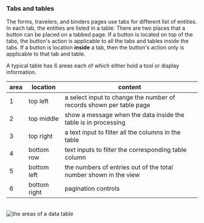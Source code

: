 ### Tabs and tables

The forms, travelers, and binders pages use tabs for different list of entities.
In each tab, the entities are listed in a table. There are two places that a
button can be placed on a tabbed page. If a button is located on top of the
tabs, the button's action is applicable to all the tabs and tables inside the
tabs. If a button is location **inside** a tab, then the button's action only is
applicable to that tab and table.

A typical table has 6 areas each of which either hold a tool or display
information.

| area | location     | content                                                             |
| ---- | ------------ | ------------------------------------------------------------------- |
| 1    | top left     | a select input to change the number of records shown per table page |
| 2    | top middle   | show a message when the data inside the table is in processing      |
| 3    | top right    | a text input to filter all the columns in the table                 |
| 4    | bottom row   | text inputs to filter the corresponding table column                |
| 5    | bottom left  | the numbers of entries out of the total number shown in the view    |
| 6    | bottom right | pagination controls                                                 |

</br>
<img src="../images/data-tables.png" alt="the areas of a data table">
